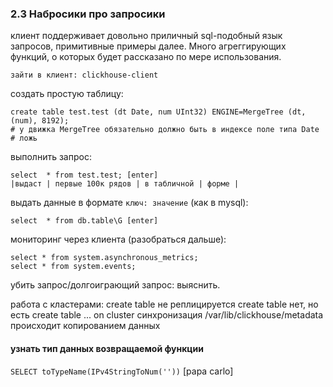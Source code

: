 ### 2.3 Набросики про запросики
клиент поддерживает довольно приличный sql-подобный язык запросов, примитивные примеры далее.
Много агреггирующих функций, о которых будет рассказано по мере использования.

    зайти в клиент: clickhouse-client

создать простую таблицу:

    create table test.test (dt Date, num UInt32) ENGINE=MergeTree (dt, (num), 8192);
    # у движка MergeTree обязательно должно быть в индексе поле типа Date # ложь


выполнить запрос:

    select  * from test.test; [enter]
    |выдаст | первые 100к рядов | в табличной | форме |

выдать данные в формате `ключ: значение` (как в mysql):

    select  * from db.table\G [enter]


мониторинг через клиента (разобраться дальше):

    select * from system.asynchronous_metrics;
    select * from system.events;


убить запрос/долгоиграющий запрос: выяснить.


работа с кластерами:
create table не реплицируется
create table нет, но  есть create table ... on cluster
синхронизация /var/lib/clickhouse/metadata происходит копированием данных

#### узнать тип данных возвращаемой функции
`SELECT toTypeName(IPv4StringToNum(''))` [papa carlo]
